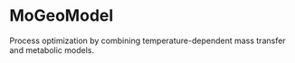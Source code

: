 # MoGeoModel
Process optimization by combining temperature-dependent mass transfer and metabolic models.
